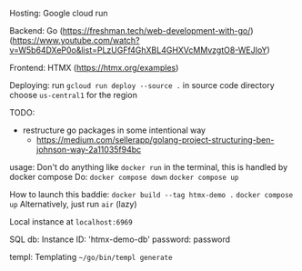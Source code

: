 Hosting: Google cloud run

Backend: Go (https://freshman.tech/web-development-with-go/) (https://www.youtube.com/watch?v=W5b64DXeP0o&list=PLzUGFf4GhXBL4GHXVcMMvzgtO8-WEJIoY)

Frontend: HTMX (https://htmx.org/examples)

Deploying:
  run `gcloud run deploy --source .` in source code directory
  choose `us-central1` for the region

TODO:
- restructure go packages in some intentional way
  - https://medium.com/sellerapp/golang-project-structuring-ben-johnson-way-2a11035f94bc


usage:
  Don't do anything like `docker run` in the terminal, this is handled by docker compose
  Do: `docker compose down`
      `docker compose up`

How to launch this baddie:
  `docker build --tag htmx-demo .`
  `docker compose up`
Alternatively, just run `air` (lazy)

Local instance at `localhost:6969`

SQL db:
  Instance ID: 'htmx-demo-db'
  password: password


templ: Templating
`~/go/bin/templ generate`
